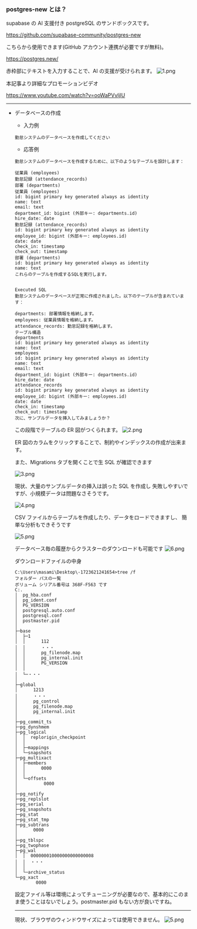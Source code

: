 ### postgres-new とは？

supabase の AI 支援付き postgreSQL のサンドボックスです。

https://github.com/supabase-community/postgres-new

こちらから使用できます(GitHub アカウント連携が必要ですが無料)。

https://postgres.new/

赤枠部にテキストを入力することで、AI の支援が受けられます。
![1.png](https://qiita-image-store.s3.ap-northeast-1.amazonaws.com/0/383255/0f1ae526-b2f2-fd19-3f2f-570609a49a92.png)

本記事より詳細なプロモーションビデオ

https://www.youtube.com/watch?v=ooWaPVvljlU

---

- データベースの作成

  - 入力例

  ```
  勤怠システムのデータベースを作成してください

  ```

  - 応答例

  ```
  勤怠システムのデータベースを作成するために、以下のようなテーブルを設計します：

  従業員 (employees)
  勤怠記録 (attendance_records)
  部署 (departments)
  従業員 (employees)
  id: bigint primary key generated always as identity
  name: text
  email: text
  department_id: bigint (外部キー: departments.id)
  hire_date: date
  勤怠記録 (attendance_records)
  id: bigint primary key generated always as identity
  employee_id: bigint (外部キー: employees.id)
  date: date
  check_in: timestamp
  check_out: timestamp
  部署 (departments)
  id: bigint primary key generated always as identity
  name: text
  これらのテーブルを作成するSQLを実行します。


  Executed SQL
  勤怠システムのデータベースが正常に作成されました。以下のテーブルが含まれています：

  departments: 部署情報を格納します。
  employees: 従業員情報を格納します。
  attendance_records: 勤怠記録を格納します。
  テーブル構造
  departments
  id: bigint primary key generated always as identity
  name: text
  employees
  id: bigint primary key generated always as identity
  name: text
  email: text
  department_id: bigint (外部キー: departments.id)
  hire_date: date
  attendance_records
  id: bigint primary key generated always as identity
  employee_id: bigint (外部キー: employees.id)
  date: date
  check_in: timestamp
  check_out: timestamp
  次に、サンプルデータを挿入してみましょうか？
  ```

  この段階でテーブルの ER 図がつくられます。
  ![2.png](https://qiita-image-store.s3.ap-northeast-1.amazonaws.com/0/383255/825d552f-34a4-6d56-2158-96c1a19a1249.png)

  ER 図のカラムをクリックすることで、制約やインデックスの作成が出来ます。

  また、Migrations タブを開くことで生 SQL が確認できます

  ![3.png](https://qiita-image-store.s3.ap-northeast-1.amazonaws.com/0/383255/5fba0efb-30b4-bcc3-aabf-22562a2625ed.png)

  現状、大量のサンプルデータの挿入は誤った SQL を作成し
  失敗しやすいですが、小規模データは問題なさそうです。

  ![4.png](https://qiita-image-store.s3.ap-northeast-1.amazonaws.com/0/383255/3d9ad3f2-9657-3831-4c84-6547fbc26155.png)

  CSV ファイルからテーブルを作成したり、データをロードできますし、
  簡単な分析もできそうです

  ![5.png](https://qiita-image-store.s3.ap-northeast-1.amazonaws.com/0/383255/790d3970-ee94-2655-1c3e-ce652cba5e12.png)

  データベース毎の履歴からクラスターのダウンロードも可能です
  ![6.png](https://qiita-image-store.s3.ap-northeast-1.amazonaws.com/0/383255/0159326c-fd55-dfe2-4e62-f921d673841c.png)

  ダウンロードファイルの中身

  ```
  C:\Users\masami\Desktop\-1723621241654>tree /f
  フォルダー パスの一覧
  ボリューム シリアル番号は 368F-F563 です
  C:.
  │  pg_hba.conf
  │  pg_ident.conf
  │  PG_VERSION
  │  postgresql.auto.conf
  │  postgresql.conf
  │  postmaster.pid
  │
  ├─base
  │  ├─1
  │  │      112
  │  │      ・・・
  │  │      pg_filenode.map
  │  │      pg_internal.init
  │  │      PG_VERSION
  │  │
  │  └─・・・
  │
  ├─global
  │      1213
  │      ・・・
  │      pg_control
  │      pg_filenode.map
  │      pg_internal.init
  │
  ├─pg_commit_ts
  ├─pg_dynshmem
  ├─pg_logical
  │  │  replorigin_checkpoint
  │  │
  │  ├─mappings
  │  └─snapshots
  ├─pg_multixact
  │  ├─members
  │  │      0000
  │  │
  │  └─offsets
  │          0000
  │
  ├─pg_notify
  ├─pg_replslot
  ├─pg_serial
  ├─pg_snapshots
  ├─pg_stat
  ├─pg_stat_tmp
  ├─pg_subtrans
  │      0000
  │
  ├─pg_tblspc
  ├─pg_twophase
  ├─pg_wal
  │  │  000000010000000000000008
  │  │  ・・・
  │  │
  │  └─archive_status
  └─pg_xact
          0000
  ```

  設定ファイル等は環境によってチューニングが必要なので、基本的にこのまま使うことはないでしょう。postmaster.pid もない方が良いですね。

  ***

  現状、ブラウザのウィンドウサイズによっては使用できません。
  ![5.png](https://qiita-image-store.s3.ap-northeast-1.amazonaws.com/0/383255/a73cb221-a972-c57f-7934-c4dd39185c3f.png)
